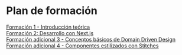 # Plan de formación

[Formación 1 - Introducción teórica](lessons/lesson1.md)\
[Formación 2: Desarrollo con Next.js](lessons/lesson2.md)\
[Formación adicional 3 - Conceptos básicos de Domain Driven Design](lessons/lessonExtra3.md)\
[Formación adicional 4 - Componentes estilizados con Stitches](lessons/lessonExtra4.md)
